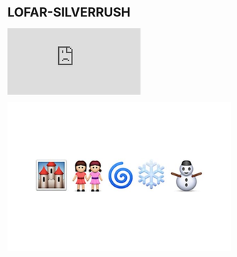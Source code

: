 # LOFAR-SILVERRUSH

![alt text](https://github.com/AnniekGloudemans/LOFAR-SILVERRUSH/blob/master/lofar_silverrush_pz_stack.pdf)

![alt text](https://github.com/AnniekGloudemans/LOFAR-SILVERRUSH/blob/master/eba3e5bb-1276-4d65-afcb-b67673435902.jpg)
